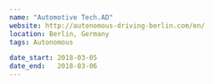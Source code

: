 ```yaml
---
name: "Automotive Tech.AD"
website: http://autonomous-driving-berlin.com/en/
location: Berlin, Germany
tags: Autonomous

date_start: 2018-03-05
date_end:   2018-03-06
---
```

